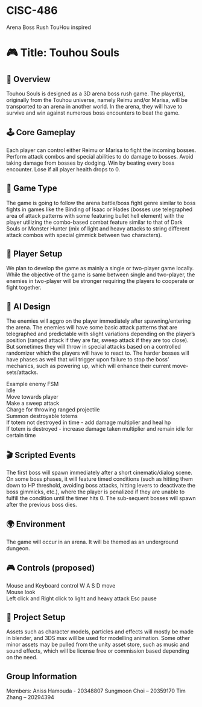 # CISC-486
Arena Boss Rush TouHou inspired

# 🎮 Title: Touhou Souls

## 📌 Overview
Touhou Souls is designed as a 3D arena boss rush game. The player(s), originally from the Touhou universe, namely Reimu and/or Marisa, will be transported to an arena in another world. In the arena, they will have to survive and win against numerous boss encounters to beat the game.

## 🕹️ Core Gameplay
Each player can control either Reimu or Marisa to fight the incoming bosses.
Perform attack combos and special abilities to do damage to bosses.
Avoid taking damage from bosses by dodging.
Win by beating every boss encounter.
Lose if all player health drops to 0.

## 🎯 Game Type
The game is going to follow the arena battle/boss fight genre similar to boss fights in games like the Binding of Isaac or Hades (bosses use telegraphed area of attack patterns with some featuring bullet hell element) with the player utilizing the combo-based combat feature similar to that of Dark Souls or Monster Hunter (mix of light and heavy attacks to string different attack combos with special gimmick between two characters). 

## 👥 Player Setup
We plan to develop the game as mainly a single or two-player game locally. While the objective of the game is same between single and two-player, the enemies in two-player will be stronger requiring the players to cooperate or fight together. 

## 🤖 AI Design
The enemies will aggro on the player immediately after spawning/entering the arena. The enemies will have some basic attack patterns that are telegraphed and predictable with slight variations depending on the player’s position (ranged attack if they are far, sweep attack if they are too close). But sometimes they will throw in special attacks based on a controlled randomizer which the players will have to react to. The harder bosses will have phases as well that will trigger upon failure to stop the boss’ mechanics, such as powering up, which will enhance their current move-sets/attacks. 

Example enemy FSM<br>
Idle<br>
Move towards player<br>
Make a sweep attack<br>
Charge for throwing ranged projectile<br>
Summon destroyable totems<br>
If totem not destroyed in time - add damage multiplier and heal hp<br>
If totem is destroyed - increase damage taken multiplier and remain idle for certain time<br>

## 🎬 Scripted Events
The first boss will spawn immediately after a short cinematic/dialog scene. On some boss phases, it will feature timed conditions (such as hitting them down to HP threshold, avoiding boss attacks, hitting levers to deactivate the boss gimmicks, etc.), where the player is penalized if they are unable to fulfill the condition until the timer hits 0. The sub-sequent bosses will spawn after the previous boss dies.

## 🌍 Environment
The game will occur in an arena. It will be themed as an underground dungeon. 

## 🎮 Controls (proposed)
Mouse and Keyboard control
W A S D move  
Mouse look  
Left click and Right click to light and heavy attack
Esc pause

## 📂 Project Setup
Assets such as character models, particles and effects will mostly be made in blender, and 3DS max will be used for modelling animation. Some other minor assets may be pulled from the unity asset store, such as music and sound effects, which will be license free or commission based depending on the need. 

## Group Information
Members:
Aniss Hamouda - 20348807
Sungmoon Choi – 20359170 
Tim Zhang – 20294394 
